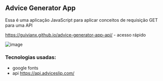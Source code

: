 ## Advice Generator App 
Essa é uma aplicação JavaScript para aplicar conceitos de requisição GET para uma API 

https://guivianx.github.io/advice-generator-app-api/ - acesso rápido

![image](https://github.com/guivianx/advice-generator-app-api/assets/122845664/630f56a9-7e09-4d6f-97cd-054a3ed4303d)


### Tecnologias usadas:
- google fonts
- api https://api.adviceslip.com/
